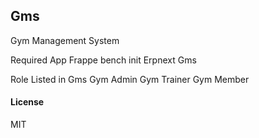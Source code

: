 ## Gms


Gym Management System


Required App 
Frappe bench init
Erpnext 
Gms


Role Listed in Gms
Gym Admin
Gym Trainer
Gym Member


#### License

MIT
